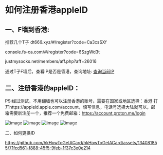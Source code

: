 # 如何注册香港appleID
## 一、F墙到香港:
推荐几个T子
 dt666.xyz/#/register?code=Ca3csSXf 

 console.fs-ca.com/#/register?code=6SzgWd3t

 justmysocks.net/members/aff.php?aff=26016
 
 通过T子F墙后，查看IP是否是香港，查询地址: [查询当前IP](https://browserleaks.com/ip)
 ## 二、注册香港的appleID：
PS:经过测试，不用翻墙也可以注册香港的账号，需要在国家或地区选择：香港
打开https://appleid.apple.com/account，填写信息，电话号选择大陆就可以，邮箱需要新注册一个，推荐一个免费邮箱：https://account.proton.me/login

![image](https://github.com/hkHowToGetACard/hkHowToGetACard/assets/134081855/5e604fb0-9602-4b87-8d28-b639c02422b4)
![image](https://github.com/hkHowToGetACard/hkHowToGetACard/assets/134081855/87779d5c-4a4f-4af6-962e-51f9e75a8c01)
![image](https://github.com/hkHowToGetACard/hkHowToGetACard/assets/134081855/a84c95e1-e552-4fb4-b2a5-315dcac124a2)
![image](https://github.com/hkHowToGetACard/hkHowToGetACard/assets/134081855/6ba18aec-e1e0-487e-8f89-0f19cf367538)



二、如何更换ID

https://github.com/hkHowToGetACard/hkHowToGetACard/assets/134081855/71fcd561-f888-45f5-9feb-1f37c3e0e214

